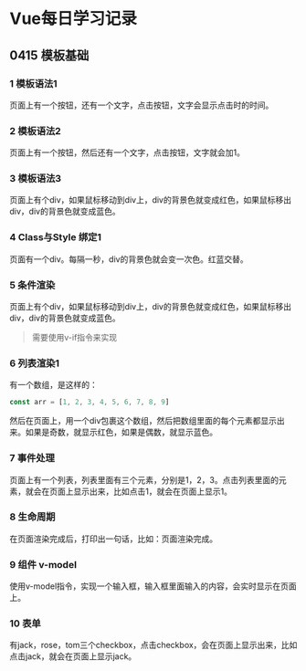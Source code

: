 # Vue每日学习记录

## 0415 模板基础

### 1 模板语法1

页面上有一个按钮，还有一个文字，点击按钮，文字会显示点击时的时间。

### 2 模板语法2

页面上有一个按钮，然后还有一个文字，点击按钮，文字就会加1。

### 3 模板语法3

页面上有个div，如果鼠标移动到div上，div的背景色就变成红色，如果鼠标移出div，div的背景色就变成蓝色。

### 4 Class与Style 绑定1

页面有一个div。每隔一秒，div的背景色就会变一次色。红蓝交替。

### 5 条件渲染

页面上有个div，如果鼠标移动到div上，div的背景色就变成红色，如果鼠标移出div，div的背景色就变成蓝色。

> 需要使用v-if指令来实现

### 6 列表渲染1

有一个数组，是这样的：

```js
const arr = [1, 2, 3, 4, 5, 6, 7, 8, 9]
```

然后在页面上，用一个div包裹这个数组，然后把数组里面的每个元素都显示出来。如果是奇数，就显示红色，如果是偶数，就显示蓝色。

### 7 事件处理

页面上有一个列表，列表里面有三个元素，分别是1，2，3。点击列表里面的元素，就会在页面上显示出来，比如点击1，就会在页面上显示1。

### 8 生命周期

在页面渲染完成后，打印出一句话，比如：页面渲染完成。

### 9 组件 v-model

使用v-model指令，实现一个输入框，输入框里面输入的内容，会实时显示在页面上。

### 10 表单

有jack，rose，tom三个checkbox，点击checkbox，会在页面上显示出来，比如点击jack，就会在页面上显示jack。
